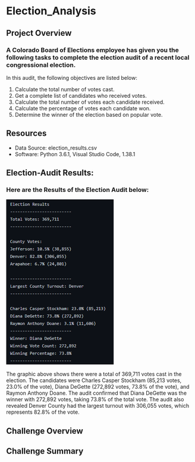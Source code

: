 # Election_Analysis
## Project Overview

### A Colorado Board of Elections employee has given you the following tasks to complete the election audit of a recent local congressional election.
In this audit, the following objectives are listed below:
1. Calculate the total number of votes cast.
2. Get a complete list of candidates who received votes.
3. Calculate the total number of votes each candidate received.
4. Calculate the percentage of votes each candidate won.
5. Determine the winner of the election based on popular vote.

## Resources
- Data Source: election_results.csv
- Software: Python 3.6.1, Visual Studio Code, 1.38.1
## Election-Audit Results:

### Here are the Results of the Election Audit below:
![Election_Results_Final.png](Election_Results_Final.png)

The graphic above shows there were a total of 369,711 votes cast in the election.  The candidates were Charles Casper Stockham (85,213 votes, 23.0% of the vote), Diana DeGette (272,892 votes, 73.8% of the vote), and Raymon Anthony Doane.  The audit confirmed that Diana DeGette was the winner with 272,892 votes, taking 73.8% of the total vote.  The audit also revealed Denver County had the largest turnout with 306,055 votes, which represents 82.8% of the vote.

## Challenge Overview
## Challenge Summary

